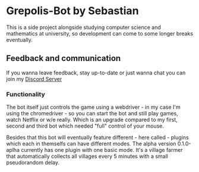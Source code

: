 # Grepolis-Bot by Sebastian
This is a side project alongside studying computer science and mathematics at university, so development can come to some longer breaks eventually.

## Feedback and communication
If you wanna leave feedback, stay up-to-date or just wanna chat you can join my [Discord Server](https://discord.gg/zZrSATyGvR "Discord Server")
### Functionality 
The bot itself just controls the game using a webdriver - in my case I'm using the chromedriver - so you can start the bot and still play games, watch Netflix or w/e really. Which is an upgrade compared to my first, second and third bot which needed "full" control of your mouse.

Besides that this bot will eventually feature different - here called - plugins which each in themselfs can have different modes.
The alpha version 0.1.0-aplha currently has one plugin with one basic mode. It's a village farmer that automatically collects all villages every 5 minutes with a small pseudorandom delay.
